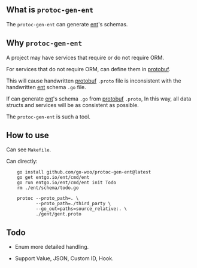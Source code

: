 ## What is `protoc-gen-ent`

The `protoc-gen-ent` can generate [ent](https://github.com/ent/ent)'s schemas.

## Why `protoc-gen-ent`

A project may have services that require or do not require ORM. 

For services that do not require ORM, can define them in [protobuf](https://github.com/protocolbuffers/protobuf).

This will cause handwritten [protobuf](https://github.com/protocolbuffers/protobuf) `.proto` file is inconsistent with the handwritten [ent](https://github.com/ent/ent) schema `.go` file.

If can generate [ent](https://github.com/ent/ent)'s schema `.go` from [protobuf](https://github.com/protocolbuffers/protobuf) `.proto`, In this way, all data structs and services will be as consistent as possible.

The `protoc-gen-ent` is such a tool.

## How to use

Can see `Makefile`.

Can directly:
``` 
	go install github.com/go-woo/protoc-gen-ent@latest
	go get entgo.io/ent/cmd/ent
	go run entgo.io/ent/cmd/ent init Todo
	rm ./ent/schema/todo.go

	protoc --proto_path=. \
	       --proto_path=./third_party \
	       --go_out=paths=source_relative:. \
	       ./gent/gent.proto
```
## Todo

* Enum more detailed handling.

* Support Value, JSON, Custom ID, Hook.